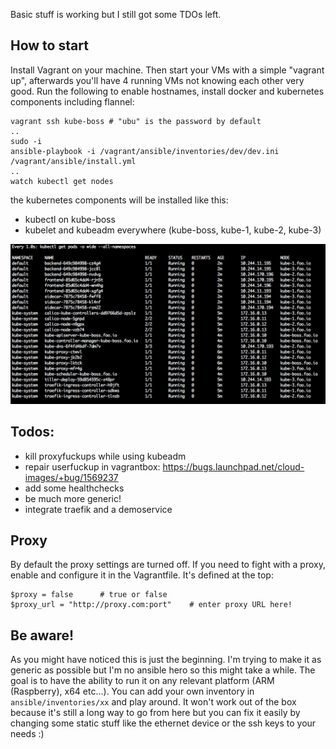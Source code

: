 Basic stuff is working but I still got some TDOs left.

## How to start
Install Vagrant on your machine. Then start your VMs with a simple "vagrant up", afterwards you'll have 4 running VMs not knowing each other very good.
Run the following to enable hostnames, install docker and kubernetes components including flannel:

```
vagrant ssh kube-boss # "ubu" is the password by default
..
sudo -i
ansible-playbook -i /vagrant/ansible/inventories/dev/dev.ini /vagrant/ansible/install.yml
..
watch kubectl get nodes
```

the kubernetes components will be installed like this:
- kubectl on kube-boss
- kubelet and kubeadm everywhere (kube-boss, kube-1, kube-2, kube-3)

<img src="https://github.com/zepptron/kubeadm-vagrant-ansible/blob/master/temp/vag.jpg?raw=true" width="800">

## Todos:
- kill proxyfuckups while using kubeadm
- repair userfuckup in vagrantbox: https://bugs.launchpad.net/cloud-images/+bug/1569237 
- add some healthchecks
- be much more generic!
- integrate traefik and a demoservice

## Proxy
By default the proxy settings are turned off. If you need to fight with a proxy, enable and configure it in the Vagrantfile. It's defined at the top:
```
$proxy = false		# true or false
$proxy_url = "http://proxy.com:port"	# enter proxy URL here!
```

## Be aware!
As you might have noticed this is just the beginning. I'm trying to make it as generic as possible but I'm no ansible hero so this might take a while. The goal is to have the ability to run it on any relevant platform (ARM (Raspberry), x64 etc...). You can add your own inventory in `ansible/inventories/xx` and play around. It won't work out of the box because it's still a long way to go from here but you can fix it easily by changing some static stuff like the ethernet device or the ssh keys to your needs :)